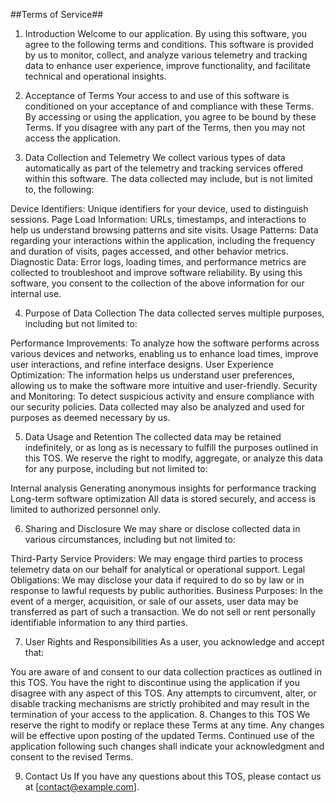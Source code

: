 ##Terms of Service##
1. Introduction
Welcome to our application. By using this software, you agree to the following terms and conditions. This software is provided by us to monitor, collect, and analyze various telemetry and tracking data to enhance user experience, improve functionality, and facilitate technical and operational insights.

2. Acceptance of Terms
Your access to and use of this software is conditioned on your acceptance of and compliance with these Terms. By accessing or using the application, you agree to be bound by these Terms. If you disagree with any part of the Terms, then you may not access the application.

3. Data Collection and Telemetry
We collect various types of data automatically as part of the telemetry and tracking services offered within this software. The data collected may include, but is not limited to, the following:

Device Identifiers: Unique identifiers for your device, used to distinguish sessions.
Page Load Information: URLs, timestamps, and interactions to help us understand browsing patterns and site visits.
Usage Patterns: Data regarding your interactions within the application, including the frequency and duration of visits, pages accessed, and other behavior metrics.
Diagnostic Data: Error logs, loading times, and performance metrics are collected to troubleshoot and improve software reliability.
By using this software, you consent to the collection of the above information for our internal use.

4. Purpose of Data Collection
The data collected serves multiple purposes, including but not limited to:

Performance Improvements: To analyze how the software performs across various devices and networks, enabling us to enhance load times, improve user interactions, and refine interface designs.
User Experience Optimization: The information helps us understand user preferences, allowing us to make the software more intuitive and user-friendly.
Security and Monitoring: To detect suspicious activity and ensure compliance with our security policies.
Data collected may also be analyzed and used for purposes as deemed necessary by us.

5. Data Usage and Retention
The collected data may be retained indefinitely, or as long as is necessary to fulfill the purposes outlined in this TOS. We reserve the right to modify, aggregate, or analyze this data for any purpose, including but not limited to:

Internal analysis
Generating anonymous insights for performance tracking
Long-term software optimization
All data is stored securely, and access is limited to authorized personnel only.

6. Sharing and Disclosure
We may share or disclose collected data in various circumstances, including but not limited to:

Third-Party Service Providers: We may engage third parties to process telemetry data on our behalf for analytical or operational support.
Legal Obligations: We may disclose your data if required to do so by law or in response to lawful requests by public authorities.
Business Purposes: In the event of a merger, acquisition, or sale of our assets, user data may be transferred as part of such a transaction.
We do not sell or rent personally identifiable information to any third parties.

7. User Rights and Responsibilities
As a user, you acknowledge and accept that:

You are aware of and consent to our data collection practices as outlined in this TOS.
You have the right to discontinue using the application if you disagree with any aspect of this TOS.
Any attempts to circumvent, alter, or disable tracking mechanisms are strictly prohibited and may result in the termination of your access to the application.
8. Changes to this TOS
We reserve the right to modify or replace these Terms at any time. Any changes will be effective upon posting of the updated Terms. Continued use of the application following such changes shall indicate your acknowledgment and consent to the revised Terms.

9. Contact Us
If you have any questions about this TOS, please contact us at [contact@example.com].
